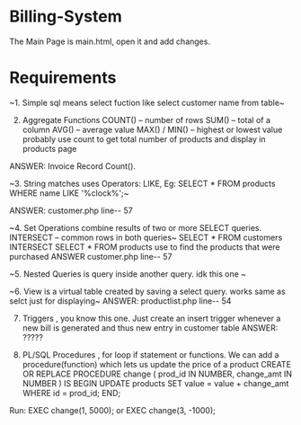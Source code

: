 # Billing-System

The Main Page is main.html, open it and add changes.

# Requirements

~1. Simple sql means select fuction like select customer name from table~

2. Aggregate Functions 
COUNT() – number of rows 
SUM() – total of a column
AVG() – average value
MAX() / MIN() – highest or lowest value
probably use count to get total number of products and display in products page

ANSWER: Invoice Record Count().

~3. String matches uses Operators: LIKE, Eg: SELECT * FROM products WHERE name LIKE '%clock%';~

ANSWER: customer.php line-- 57

~4. Set Operations combine results of two or more SELECT queries. INTERSECT – common rows in both queries~
SELECT * FROM customers
INTERSECT
SELECT * FROM products
use to find the products that were purchased
ANSWER customer.php line-- 57

~5. Nested Queries is query inside another query. idk this one ~

~6. View is a virtual table created by saving a select query. works same as selct just for displaying~
ANSWER: productlist.php line-- 54

7. Triggers , you know this one. Just create an insert trigger whenever a new bill is generated and thus new entry in customer table
ANSWER: ?????

8. PL/SQL Procedures , for loop if statement or functions. We can add a procedure(function) which lets us update the price of a product
CREATE OR REPLACE PROCEDURE change (
  prod_id IN NUMBER,
  change_amt IN NUMBER
)
IS
BEGIN
  UPDATE products
  SET value = value + change_amt
  WHERE id = prod_id;
END;

Run:
EXEC change(1, 5000); or EXEC change(3, -1000);